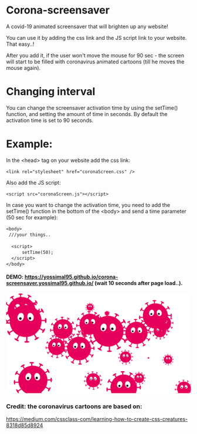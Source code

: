 # Corona-screensaver

A covid-19 animated screensaver that will brighten up any website!

You can use it by adding the css link and the JS script link to your website.
That easy..!

After you add it, if the user won't move the mouse for 90 sec - the screen will start to be filled with coronavirus animated cartoons (till he moves the mouse again).  

# Changing interval
You can change the screensaver activation time by using the setTime() function, and setting the amount of time in seconds.
By default the activation time is set to 90 seconds.

# Example:

In the \<head> tag on your website add the css link:  
```
<link rel="stylesheet" href="coronaScreen.css" />
```
Also add the JS script: 
```
<script src="coronaScreen.js"></script>
```
  
In case you want to change the activation time, you need to add the setTime() function in the bottom of the \<body> and send a time parameter (50 sec for example): 
```
<body>
 ///your things..
  
  <script>
      setTime(50);
  </script>
</body>
```
#### DEMO: https://yossimal95.github.io/corona-screensaver.yossimal95.github.io/ (wait 10 seconds after page load..).
![alt text](https://github.com/yossimal95/corona-screensaver/blob/main/coronaScreensaver.png?raw=true)

### Credit: the coronavirus cartoons are based on:
https://medium.com/cssclass-com/learning-how-to-create-css-creatures-8318d85d8924
